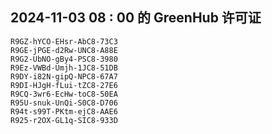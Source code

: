 ## 2024-11-03 08 : 00 的 GreenHub 许可证
```
R9GZ-hYCO-EHsr-AbC8-73C3
R9GE-jPGE-d2Rw-UNC8-A88E
R9G2-UbNO-gBy4-PSC8-3980
R9Ez-VWBd-Umjh-1JC8-51DB
R9DY-i82N-gipQ-NPC8-67A7
R9DI-HJgH-fLui-tZC8-27E6
R9CQ-3wr6-EcHw-toC8-50EA
R95U-snuk-UnQi-S0C8-D706
R94t-s99T-PKtm-ejC8-AAE6
R925-r2OX-GL1q-SIC8-933D
```
